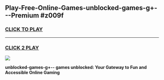 
## Play-Free-Online-Games-unblocked-games-g+---Premium #z009f
<h3>
<a href="https://premium.freeplayer.one?title=unblocked-games-g+--&ref=8M">CLICK TO PLAY</a></h3>
<hr>

<h3>
<a href="https://premium.freeplayer.one?title=unblocked-games-g+--&ref=8M">CLICK 2 PLAY</a>
  
</h3>

<a href="https://premium.freeplayer.one?title=unblocked-games-g+--&ref=8M"><img src="https://clearcache.store/games.png"></a>


**unblocked-games-g+-- games unblocked: Your Gateway to Fun and Accessible Online Gaming**
